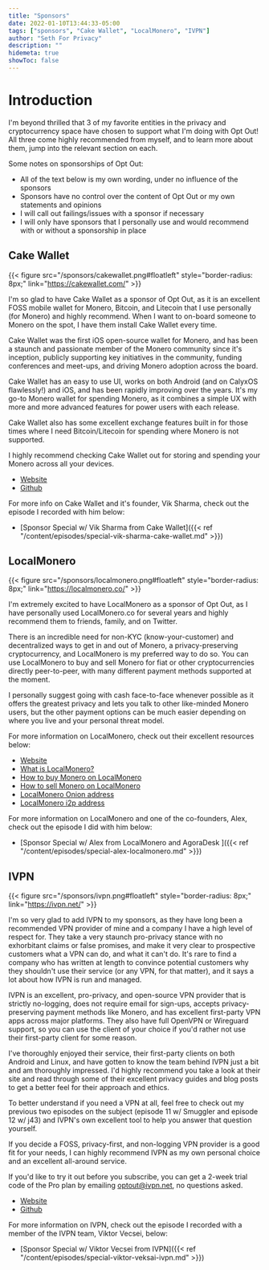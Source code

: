 ```yaml
---
title: "Sponsors"
date: 2022-01-10T13:44:33-05:00
tags: ["sponsors", "Cake Wallet", "LocalMonero", "IVPN"]
author: "Seth For Privacy"
description: ""
hidemeta: true
showToc: false
---
```


# Introduction

I'm beyond thrilled that 3 of my favorite entities in the privacy and cryptocurrency space have chosen to support what I'm doing with Opt Out! All three come highly recommended from myself, and to learn more about them, jump into the relevant section on each.

Some notes on sponsorships of Opt Out:

- All of the text below is my own wording, under no influence of the sponsors
- Sponsors have no control over the content of Opt Out or my own statements and opinions
- I will call out failings/issues with a sponsor if necessary
- I will only have sponsors that I personally use and would recommend with or without a sponsorship in place

## Cake Wallet

{{< figure src="/sponsors/cakewallet.png#floatleft" style="border-radius: 8px;" link="https://cakewallet.com/" >}}

I'm so glad to have Cake Wallet as a sponsor of Opt Out, as it is an excellent FOSS mobile wallet for Monero, Bitcoin, and Litecoin that I use personally (for Monero) and highly recommend. When I want to on-board someone to Monero on the spot, I have them install Cake Wallet every time.

Cake Wallet was the first iOS open-source wallet for Monero, and has been a staunch and passionate member of the Monero community since it's inception, publicly supporting key initiatives in the community, funding conferences and meet-ups, and driving Monero adoption across the board.

Cake Wallet has an easy to use UI, works on both Android (and on CalyxOS flawlessly!) and iOS, and has been rapidly improving over the years. It's my go-to Monero wallet for spending Monero, as it combines a simple UX with more and more advanced features for power users with each release.

Cake Wallet also has some excellent exchange features built in for those times where I need Bitcoin/Litecoin for spending where Monero is not supported.

I highly recommend checking Cake Wallet out for storing and spending your Monero across all your devices.

- [Website](https://cakewallet.com/)
- [Github](https://github.com/cake-tech/cake_wallet)

For more info on Cake Wallet and it's founder, Vik Sharma, check out the episode I recorded with him below:

- [Sponsor Special w/ Vik Sharma from Cake Wallet]({{< ref "/content/episodes/special-vik-sharma-cake-wallet.md" >}})

<script type="text/javascript" src="https://www.buzzsprout.com/1790481/9201174-special-w-vik-sharma-from-cake-wallet.js?container_id=buzzsprout-player-9201174&amp;player=small"></script>

## LocalMonero

{{< figure src="/sponsors/localmonero.png#floatleft" style="border-radius: 8px;" link="https://localmonero.co/" >}}

I'm extremely excited to have LocalMonero as a sponsor of Opt Out, as I have personally used LocalMonero.co for several years and highly recommend them to friends, family, and on Twitter.

There is an incredible need for non-KYC (know-your-customer) and decentralized ways to get in and out of Monero, a privacy-preserving cryptocurrency, and LocalMonero is my preferred way to do so. You can use LocalMonero to buy and sell Monero for fiat or other cryptocurrencies directly peer-to-peer, with many different payment methods supported at the moment.

I personally suggest going with cash face-to-face whenever possible as it offers the greatest privacy and lets you talk to other like-minded Monero users, but the other payment options can be much easier depending on where you live and your personal threat model.

For more information on LocalMonero, check out their excellent resources below:

- [Website](https://localmonero.co)
- [What is LocalMonero?](https://localmonero.co/faq#what-is)
- [How to buy Monero on LocalMonero](https://localmonero.co/how-to-buy-monero)
- [How to sell Monero on LocalMonero](https://localmonero.co/how-to-sell-monero)
- [LocalMonero Onion address](http://nehdddktmhvqklsnkjqcbpmb63htee2iznpcbs5tgzctipxykpj6yrid.onion/)
- [LocalMonero i2p address](https://lm.i2p/)

For more information on LocalMonero and one of the co-founders, Alex, check out the episode I did with him below:

- [Sponsor Special w/ Alex from LocalMonero and AgoraDesk
]({{< ref "/content/episodes/special-alex-localmonero.md" >}})

<script type="text/javascript" src="https://www.buzzsprout.com/1790481/9201187-special-w-alex-from-localmonero-and-agoradesk.js?container_id=buzzsprout-player-9201187&amp;player=small"></script>

## IVPN

{{< figure src="/sponsors/ivpn.png#floatleft" style="border-radius: 8px;" link="https://ivpn.net/" >}}

I'm so very glad to add IVPN to my sponsors, as they have long been a recommended VPN provider of mine and a company I have a high level of respect for. They take a very staunch pro-privacy stance with no exhorbitant claims or false promises, and make it very clear to prospective customers what a VPN can do, and what it can't do. It's rare to find a company who has written at length to convince potential customers why they shouldn't use their service (or any VPN, for that matter), and it says a lot about how IVPN is run and managed.

IVPN is an excellent, pro-privacy, and open-source VPN provider that is strictly no-logging, does not require email for sign-ups, accepts privacy-preserving payment methods like Monero, and has excellent first-party VPN apps across major platforms. They also have full OpenVPN or Wireguard support, so you can use the client of your choice if you'd rather not use their first-party client for some reason.

I've thoroughly enjoyed their service, their first-party clients on both Android and Linux, and have gotten to know the team behind IVPN just a bit and am thoroughly impressed. I'd highly recommend you take a look at their site and read through some of their excellent privacy guides and blog posts to get a better feel for their approach and ethics.

To better understand if you need a VPN at all, feel free to check out my previous two episodes on the subject (episode 11 w/ Smuggler and episode 12 w/ j43) and IVPN's own excellent tool to help you answer that question yourself.

If you decide a FOSS, privacy-first, and non-logging VPN provider is a good fit for your needs, I can highly recommend IVPN as my own personal choice and an excellent all-around service.

If you'd like to try it out before you subscribe, you can get a 2-week trial code of the Pro plan by emailing [optout@ivpn.net](mailto:optout@ivpn.net), no questions asked.

- [Website](https://ivpn.net)
- [Github](https://github.com/ivpn)

For more information on IVPN, check out the episode I recorded with a member of the IVPN team, Viktor Vecsei, below:

- [Sponsor Special w/ Viktor Vecsei from IVPN]({{< ref "/content/episodes/special-viktor-veksai-ivpn.md" >}})

<script type="text/javascript" src="https://www.buzzsprout.com/1790481/9657698-special-w-viktor-vecsei-from-ivpn.js?container_id=buzzsprout-player-9657698&amp;player=small"></script>
